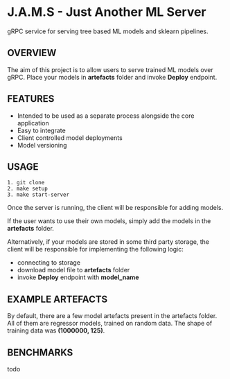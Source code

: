 # J.A.M.S - Just Another ML Server

gRPC service for serving tree based ML models and sklearn pipelines.

## OVERVIEW
The aim of this project is to allow users to serve trained ML models over gRPC. Place your models in **artefacts** folder and invoke **Deploy** endpoint.

## FEATURES
- Intended to be used as a separate process alongside the core application
- Easy to integrate
- Client controlled model deployments
- Model versioning

## USAGE
```
1. git clone
2. make setup
3. make start-server
```
Once the server is running, the client will be responsible for adding models.

If the user wants to use their own models, simply add the models in the **artefacts** folder.

Alternatively, if your models are stored in some third party storage, the client will be responsible for implementing the following logic:

- connecting to storage
- download model file to **artefacts** folder
- invoke **Deploy** endpoint with **model_name**

## EXAMPLE ARTEFACTS 

By default, there are a few model artefacts present in the artefacts folder. All of them are regressor models, trained on random data. The shape of training data was **(1000000, 125)**.

## BENCHMARKS
todo